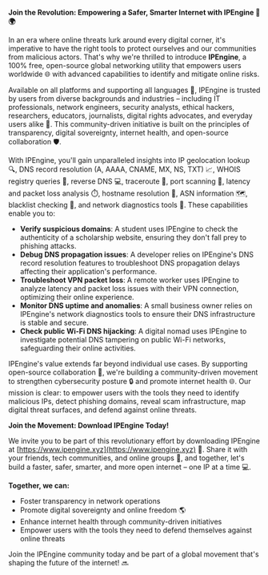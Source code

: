 **Join the Revolution: Empowering a Safer, Smarter Internet with IPEngine 🚀🌍**

In an era where online threats lurk around every digital corner, it's imperative to have the right tools to protect ourselves and our communities from malicious actors. That's why we're thrilled to introduce **IPEngine**, a 100% free, open-source global networking utility that empowers users worldwide 🌐 with advanced capabilities to identify and mitigate online risks.

Available on all platforms and supporting all languages 🤝, IPEngine is trusted by users from diverse backgrounds and industries – including IT professionals, network engineers, security analysts, ethical hackers, researchers, educators, journalists, digital rights advocates, and everyday users alike 👥. This community-driven initiative is built on the principles of transparency, digital sovereignty, internet health, and open-source collaboration 🛡️.

With IPEngine, you'll gain unparalleled insights into IP geolocation lookup 🔍, DNS record resolution (A, AAAA, CNAME, MX, NS, TXT) 📈, WHOIS registry queries 📨, reverse DNS 💻, traceroute 🚀, port scanning 🔑, latency and packet loss analysis ⏱️, hostname resolution 👥, ASN information 🗺️, blacklist checking 🔴, and network diagnostics tools 🔧. These capabilities enable you to:

* **Verify suspicious domains**: A student uses IPEngine to check the authenticity of a scholarship website, ensuring they don't fall prey to phishing attacks.
* **Debug DNS propagation issues**: A developer relies on IPEngine's DNS record resolution features to troubleshoot DNS propagation delays affecting their application's performance.
* **Troubleshoot VPN packet loss**: A remote worker uses IPEngine to analyze latency and packet loss issues with their VPN connection, optimizing their online experience.
* **Monitor DNS uptime and anomalies**: A small business owner relies on IPEngine's network diagnostics tools to ensure their DNS infrastructure is stable and secure.
* **Check public Wi-Fi DNS hijacking**: A digital nomad uses IPEngine to investigate potential DNS tampering on public Wi-Fi networks, safeguarding their online activities.

IPEngine's value extends far beyond individual use cases. By supporting open-source collaboration 🤝, we're building a community-driven movement to strengthen cybersecurity posture 🔒 and promote internet health 🌐. Our mission is clear: to empower users with the tools they need to identify malicious IPs, detect phishing domains, reveal scam infrastructure, map digital threat surfaces, and defend against online threats.

**Join the Movement: Download IPEngine Today!**

We invite you to be part of this revolutionary effort by downloading IPEngine at [https://www.ipengine.xyz](https://www.ipengine.xyz) 📡. Share it with your friends, tech communities, and online groups 🔗, and together, let's build a faster, safer, smarter, and more open internet – one IP at a time 💻.

**Together, we can:**

* Foster transparency in network operations
* Promote digital sovereignty and online freedom 🌎
* Enhance internet health through community-driven initiatives
* Empower users with the tools they need to defend themselves against online threats

Join the IPEngine community today and be part of a global movement that's shaping the future of the internet! 🔜